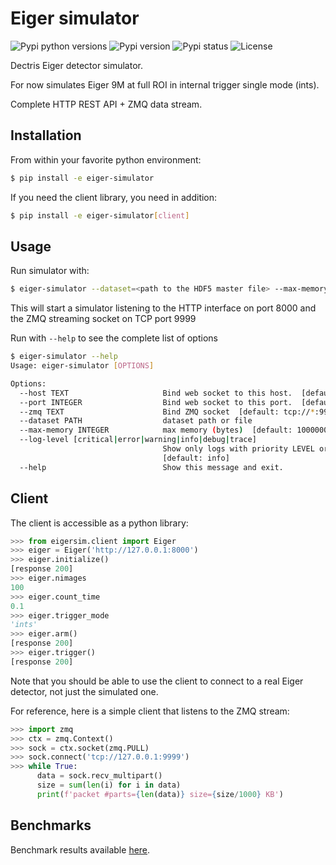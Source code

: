 # Eiger simulator

![Pypi python versions][pypi-python-versions]
![Pypi version][pypi-version]
![Pypi status][pypi-status]
![License][license]

Dectris Eiger detector simulator.

For now simulates Eiger 9M at full ROI in internal trigger single mode (ints).

Complete HTTP REST API + ZMQ data stream.

## Installation

From within your favorite python environment:

```bash
$ pip install -e eiger-simulator
```

If you need the client library, you need in addition:

```bash
$ pip install -e eiger-simulator[client]
```

## Usage

Run simulator with:

```bash
$ eiger-simulator --dataset=<path to the HDF5 master file> --max-memory=1_000_000_000
```

This will start a simulator listening to the HTTP interface on port 8000 and the
ZMQ streaming socket on TCP port 9999

Run with `--help` to see the complete list of options

```bash
$ eiger-simulator --help
Usage: eiger-simulator [OPTIONS]

Options:
  --host TEXT                     Bind web socket to this host.  [default: 0]
  --port INTEGER                  Bind web socket to this port.  [default: 8000]
  --zmq TEXT                      Bind ZMQ socket  [default: tcp://*:9999]
  --dataset PATH                  dataset path or file
  --max-memory INTEGER            max memory (bytes)  [default: 1000000000]
  --log-level [critical|error|warning|info|debug|trace]
                                  Show only logs with priority LEVEL or above
                                  [default: info]
  --help                          Show this message and exit.
```

## Client

The client is accessible as a python library:

```python
>>> from eigersim.client import Eiger
>>> eiger = Eiger('http://127.0.0.1:8000')
>>> eiger.initialize()
[response 200]
>>> eiger.nimages
100
>>> eiger.count_time
0.1
>>> eiger.trigger_mode
'ints'
>>> eiger.arm()
[response 200]
>>> eiger.trigger()
[response 200]
```

Note that you should be able to use the client to connect to a real Eiger detector, not just
the simulated one.


For reference, here is a simple client that listens to the ZMQ stream:

```python
>>> import zmq
>>> ctx = zmq.Context()
>>> sock = ctx.socket(zmq.PULL)
>>> sock.connect('tcp://127.0.0.1:9999')
>>> while True:
      data = sock.recv_multipart()
      size = sum(len(i) for i in data)
      print(f'packet #parts={len(data)} size={size/1000} KB')
```

## Benchmarks

Benchmark results available [here](./benchmarks.md).


[pypi-python-versions]: https://img.shields.io/pypi/pyversions/eiger-simulator.svg
[pypi-version]: https://img.shields.io/pypi/v/eiger-simulator.svg
[pypi-status]: https://img.shields.io/pypi/status/eiger-simulator.svg
[license]: https://img.shields.io/pypi/l/eiger-simulator.svg